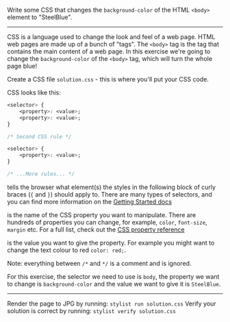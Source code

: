 Write some CSS that changes the `background-color` of the HTML `<body>` element to "SteelBlue".

* * *

CSS is a language used to change the look and feel of a web page. HTML web pages are made up of a bunch of "tags". The `<body>` tag is the tag that contains the main content of a web page. In this exercise we're going to change the `background-color` of the `<body>` tag, which will turn the whole page blue!

Create a CSS file `solution.css` - this is where you'll put your CSS code.

CSS looks like this:

```css
<selector> {
    <property>: <value>;
    <property>: <value>;
}

/* Second CSS rule */

<selector> {
    <property>: <value>;
}

/* ...More rules... */
```

**<selector>** tells the browser what element(s) the styles in the following block of curly braces (`{` and `}`) should apply to. There are many types of selectors, and you can find more information on the [Getting Started docs](https://developer.mozilla.org/en-US/docs/Web/Guide/CSS/Getting_started/Selectors)

**<property>** is the name of the CSS property you want to manipulate. There are hundreds of properties you can change, for example, `color`, `font-size`, `margin` etc. For a full list, check out the [CSS property reference](https://developer.mozilla.org/en-US/docs/Web/CSS/Reference)

**<value>** is the value you want to give the property. For example you might want to change the text colour to red `color: red;`.

Note: everything between `/*` and `*/` is a comment and is ignored.

For this exercise, the selector we need to use is `body`, the property we want to change is `background-color` and the value we want to give it is `SteelBlue`.

* * *

Render the page to JPG by running: `stylist run solution.css`
Verify your solution is correct by running: `stylist verify solution.css`
